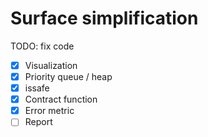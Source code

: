 # Surface simplification

TODO: fix code

- [x] Visualization
- [x] Priority queue / heap
- [x] issafe
- [x] Contract function
- [x] Error metric
- [ ] Report
